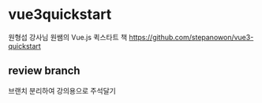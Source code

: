 # vue3quickstart
원형섭 강사님 원쌤의 Vue.js 퀵스타트 책
https://github.com/stepanowon/vue3-quickstart

## review branch
브랜치 분리하여 강의용으로 주석달기
